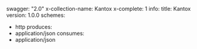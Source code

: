 swagger: "2.0"
x-collection-name: Kantox
x-complete: 1
info:
  title: Kantox
  version: 1.0.0
schemes:
- http
produces:
- application/json
consumes:
- application/json
